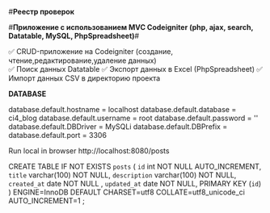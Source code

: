 #__Реестр проверок__

#__Приложение с использованием MVC Codeigniter (php, ajax, search, Datatable, MySQL, PhpSpreadsheet)__#

:white_check_mark: CRUD-приложение на Codeigniter (создание, чтение,редактирование,удаление данных)\
:white_check_mark: Поиск данных Datatable
:white_check_mark: Экспорт данных в Excel (PhpSpreadsheet)
:white_check_mark: Импорт данных CSV в директорию проекта



__DATABASE__

database.default.hostname = localhost
database.default.database = ci4_blog
database.default.username = root
database.default.password = ''
database.default.DBDriver = MySQLi
database.default.DBPrefix =
database.default.port = 3306

Run local in browser http://localhost:8080/posts

CREATE TABLE IF NOT EXISTS `posts` (
  `id` int NOT NULL AUTO_INCREMENT,
  `title` varchar(100)  NOT NULL,
  `description` varchar(100) NOT NULL,
  `created_at` date NOT NULL ,
  `updated_at` date NOT NULL,
  PRIMARY KEY (`id`)
) ENGINE=InnoDB  DEFAULT CHARSET=utf8 COLLATE=utf8_unicode_ci AUTO_INCREMENT=1 ;
